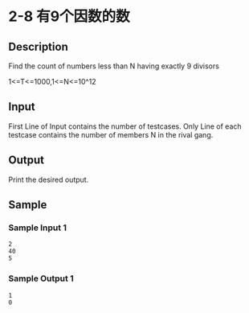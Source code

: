# 2-8 有9个因数的数

## Description

Find the count of numbers less than N having exactly 9 divisors

1<=T<=1000,1<=N<=10^12

## Input

First Line of Input contains the number of testcases. Only Line of each testcase contains the number of members N in the rival gang.

## Output

Print the desired output.

## Sample

### Sample Input 1

~~~
2
40
5
~~~

### Sample Output 1

~~~
1
0
~~~
